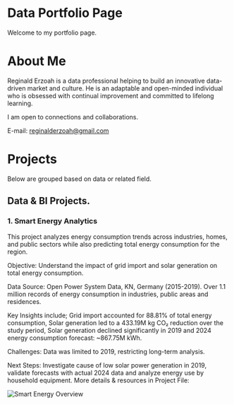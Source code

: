 # Data Portfolio Page
Welcome to my portfolio page.

# About Me
Reginald Erzoah is a data professional helping to build an innovative data-driven market and culture.
He is an adaptable and open-minded individual who is obsessed with continual improvement and committed to lifelong learning.

I am open to connections and collaborations.


E-mail: reginalderzoah@gmail.com


# Projects
Below are grouped based on data or related field.

## Data & BI Projects.
### 1. Smart Energy Analytics
This project analyzes energy consumption trends across industries, homes, and public sectors while also predicting total energy consumption for the region.

Objective: Understand the impact of grid import and solar generation on total energy consumption.

Data Source: Open Power System Data, KN, Germany (2015-2019).
Over 1.1 million records of energy consumption in industries, public areas and residences.

Key Insights include; Grid import accounted for 88.81% of total energy consumption, Solar generation led to a 433.19M kg CO₂ reduction over the study period, Solar generation declined significantly in 2019 and 2024 energy consumption forecast: ~867.75M kWh.

Challenges: Data was limited to 2019, restricting long-term analysis.

Next Steps: Investigate cause of low solar power generation in 2019, validate forecasts with actual 2024 data and analyze energy use by household equipment.
More details & resources in Project File:

![Smart Energy Overview](https://github.com/user-attachments/assets/64bd9446-3d33-40fd-bce6-dcf9431885da)


